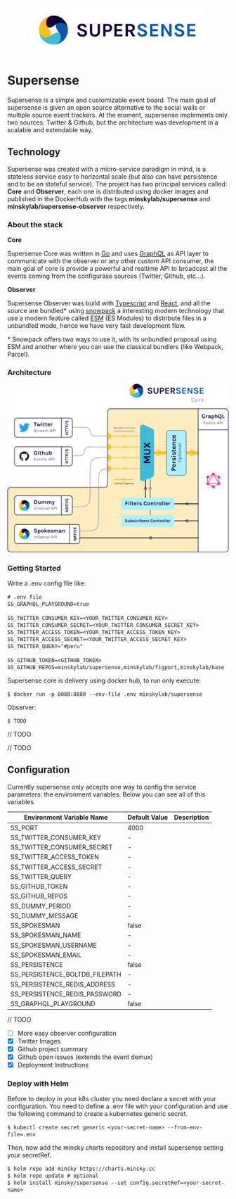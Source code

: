 <p align="center">
<img src="supersense-logo.png" alt="supersense-logo" width="400" />
</p>

# Supersense

Supersense is a simple and customizable event board. The main goal of supersense is given an open source alternative to the social walls or multiple source event trackers. At the moment, supersense implements only two sources: Twitter & Github, but the architecture was development in a scalable and extendable way.

## Technology

Supersense was created with a micro-service paradigm in mind, is a stateless service easy to horizontal scale (but also can have persistence and to be an stateful service). The project has two principal services called: **Core** and **Observer**, each one is distributed using docker images and published in the DockerHub with the tags **minskylab/supersense** and **minskylab/supersense-observer** respectively.

### About the stack

**Core**

Supersense Core was written in [Go](https://golang.org/) and uses [GraphQL](https://graphql.org) as API layer to communicate with the observer or any other custom API consumer, the main goal of core is provide a powerful and realtime API to broadcast all the events coming from the configurase sources (Twitter, Github, etc...).

**Observer**

Supersense Observer was build with [Typescript](https://www.typescriptlang.org/) and [React](https://reactjs.org/), and all the source are bundled\* using [snowpack](https://www.snowpack.dev/) a interesting modern technology that use a modern feature called [ESM](https://hacks.mozilla.org/2018/03/es-modules-a-cartoon-deep-dive/) (ES Modules) to distribute files in a unbundled mode, hence we have very fast development flow.

\* Snowpack offers two ways to use it, with its unbundled proposal using ESM and another where you can use the classical bundlers (like Webpack, Parcel).

### Architecture

<p align="center">
<img src="supersense-core.png" alt="supersense-core-architecture" width="650" />
</p>

### Getting Started

Write a .env config file like:

```dotenv
# .env file
SS_GRAPHQL_PLAYGROUND=true

SS_TWITTER_CONSUMER_KEY=<YOUR_TWITTER_CONSUMER_KEY>
SS_TWITTER_CONSUMER_SECRET=<YOUR_TWITTER_CONSUMER_SECRET_KEY>
SS_TWITTER_ACCESS_TOKEN=<YOUR_TWITTER_ACCESS_TOKEN_KEY>
SS_TWITTER_ACCESS_SECRET=<YOUR_TWITTER_ACCESS_SECRET_KEY>
SS_TWITTER_QUERY="#peru"

SS_GITHUB_TOKEN=<GITHUB_TOKEN>
SS_GITHUB_REPOS=minskylab/supersense,minskylab/figport,minskylab/base
```

Supersense core is delivery using docker hub, to run only execute:

```shell script
$ docker run -p 8080:8080 --env-file .env minskylab/supersense
```

Observer:

```shell script
$ TODO
```

// TODO

// TODO

## Configuration

Currently supersense only accepts one way to config the service parameters: the environment variables. Below you can see all of this variables.

| Environment Variable Name      | Default Value | Description |
| ------------------------------ | :------------ | ----------- |
| SS_PORT                        | 4000          |             |
| SS_TWITTER_CONSUMER_KEY        | -             |             |
| SS_TWITTER_CONSUMER_SECRET     | -             |             |
| SS_TWITTER_ACCESS_TOKEN        | -             |             |
| SS_TWITTER_ACCESS_SECRET       | -             |             |
| SS_TWITTER_QUERY               | -             |             |
| SS_GITHUB_TOKEN                | -             |             |
| SS_GITHUB_REPOS                | -             |             |
| SS_DUMMY_PERIOD                | -             |             |
| SS_DUMMY_MESSAGE               | -             |             |
| SS_SPOKESMAN                   | false         |             |
| SS_SPOKESMAN_NAME              | -             |             |
| SS_SPOKESMAN_USERNAME          | -             |             |
| SS_SPOKESMAN_EMAIL             | -             |             |
| SS_PERSISTENCE                 | false         |             |
| SS_PERSISTENCE_BOLTDB_FILEPATH | -             |             |
| SS_PERSISTENCE_REDIS_ADDRESS   | -             |             |
| SS_PERSISTENCE_REDIS_PASSWORD  | -             |             |
| SS_GRAPHQL_PLAYGROUND          | false         |             |

// TODO

- [ ] More easy observer configuration
- [x] Twitter Images
- [x] Github project summary
- [x] Github open issues (extends the event demux)
- [x] Deployment Instructions

### Deploy with Helm

Before to deploy in your k8s cluster you need declare a secret with your configuration.
You need to define a .env file with your configuration and use the following command to create a kubernetes generic secret.

```shell script
$ kubectl create secret generic <your-secret-name> --from-env-file=.env
```

Then, now add the minsky charts repository and install supersense setting your secretRef.

```shell script
$ helm repo add minsky https://charts.minsky.cc
$ helm repo update # optional
$ helm install minsky/supersense --set config.secretRef=<your-secret-name>
```

